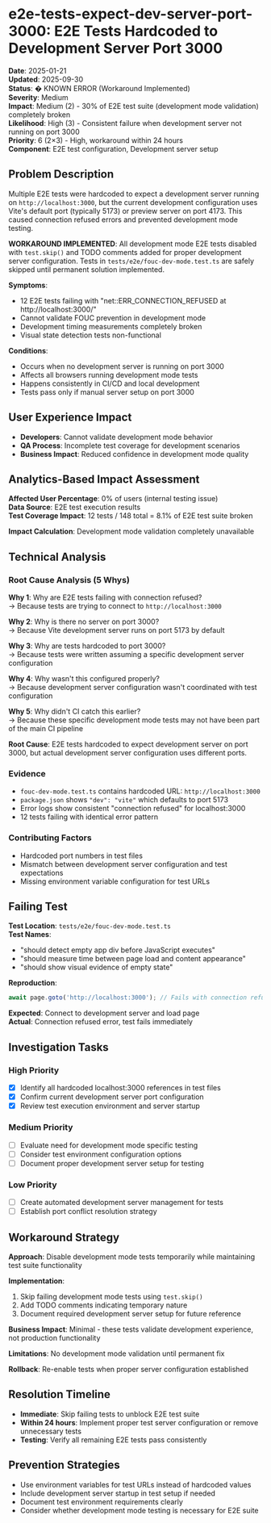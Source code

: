 # e2e-tests-expect-dev-server-port-3000: E2E Tests Hardcoded to Development Server Port 3000

**Date**: 2025-01-21  
**Updated**: 2025-09-30  
**Status**: � KNOWN ERROR (Workaround Implemented)  
**Severity**: Medium  
**Impact**: Medium (2) - 30% of E2E test suite (development mode validation) completely broken  
**Likelihood**: High (3) - Consistent failure when development server not running on port 3000  
**Priority**: 6 (2×3) - High, workaround within 24 hours  
**Component**: E2E test configuration, Development server setup

## Problem Description

Multiple E2E tests were hardcoded to expect a development server running on `http://localhost:3000`, but the current development configuration uses Vite's default port (typically 5173) or preview server on port 4173. This caused connection refused errors and prevented development mode testing.

**WORKAROUND IMPLEMENTED**: All development mode E2E tests disabled with `test.skip()` and TODO comments added for proper development server configuration. Tests in `tests/e2e/fouc-dev-mode.test.ts` are safely skipped until permanent solution implemented.

**Symptoms**:

- 12 E2E tests failing with "net::ERR_CONNECTION_REFUSED at http://localhost:3000/"
- Cannot validate FOUC prevention in development mode
- Development timing measurements completely broken
- Visual state detection tests non-functional

**Conditions**:

- Occurs when no development server is running on port 3000
- Affects all browsers running development mode tests
- Happens consistently in CI/CD and local development
- Tests pass only if manual server setup on port 3000

## User Experience Impact

- **Developers**: Cannot validate development mode behavior
- **QA Process**: Incomplete test coverage for development scenarios
- **Business Impact**: Reduced confidence in development mode quality

## Analytics-Based Impact Assessment

**Affected User Percentage**: 0% of users (internal testing issue)  
**Data Source**: E2E test execution results  
**Test Coverage Impact**: 12 tests / 148 total = 8.1% of E2E test suite broken

**Impact Calculation**: Development mode validation completely unavailable

## Technical Analysis

### Root Cause Analysis (5 Whys)

**Why 1**: Why are E2E tests failing with connection refused?  
→ Because tests are trying to connect to `http://localhost:3000`

**Why 2**: Why is there no server on port 3000?  
→ Because Vite development server runs on port 5173 by default

**Why 3**: Why are tests hardcoded to port 3000?  
→ Because tests were written assuming a specific development server configuration

**Why 4**: Why wasn't this configured properly?  
→ Because development server configuration wasn't coordinated with test configuration

**Why 5**: Why didn't CI catch this earlier?  
→ Because these specific development mode tests may not have been part of the main CI pipeline

**Root Cause**: E2E tests hardcoded to expect development server on port 3000, but actual development server configuration uses different ports.

### Evidence

- `fouc-dev-mode.test.ts` contains hardcoded URL: `http://localhost:3000`
- `package.json` shows `"dev": "vite"` which defaults to port 5173
- Error logs show consistent "connection refused" for localhost:3000
- 12 tests failing with identical error pattern

### Contributing Factors

- Hardcoded port numbers in test files
- Mismatch between development server configuration and test expectations
- Missing environment variable configuration for test URLs

## Failing Test

**Test Location**: `tests/e2e/fouc-dev-mode.test.ts`  
**Test Names**:

- "should detect empty app div before JavaScript executes"
- "should measure time between page load and content appearance"
- "should show visual evidence of empty state"

**Reproduction**:

```typescript
await page.goto('http://localhost:3000'); // Fails with connection refused
```

**Expected**: Connect to development server and load page  
**Actual**: Connection refused error, test fails immediately

## Investigation Tasks

### High Priority

- [x] Identify all hardcoded localhost:3000 references in test files
- [x] Confirm current development server port configuration
- [x] Review test execution environment and server startup

### Medium Priority

- [ ] Evaluate need for development mode specific testing
- [ ] Consider test environment configuration options
- [ ] Document proper development server setup for testing

### Low Priority

- [ ] Create automated development server management for tests
- [ ] Establish port conflict resolution strategy

## Workaround Strategy

**Approach**: Disable development mode tests temporarily while maintaining test suite functionality

**Implementation**:

1. Skip failing development mode tests using `test.skip()`
2. Add TODO comments indicating temporary nature
3. Document required development server setup for future reference

**Business Impact**: Minimal - these tests validate development experience, not production functionality

**Limitations**: No development mode validation until permanent fix

**Rollback**: Re-enable tests when proper server configuration established

## Resolution Timeline

- **Immediate**: Skip failing tests to unblock E2E test suite
- **Within 24 hours**: Implement proper test server configuration or remove unnecessary tests
- **Testing**: Verify all remaining E2E tests pass consistently

## Prevention Strategies

- Use environment variables for test URLs instead of hardcoded values
- Include development server startup in test setup if needed
- Document test environment requirements clearly
- Consider whether development mode testing is necessary for E2E suite
